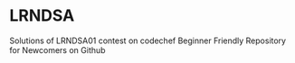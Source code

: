 # LRNDSA
Solutions of LRNDSA01 contest on codechef
Beginner Friendly Repository for Newcomers on Github
